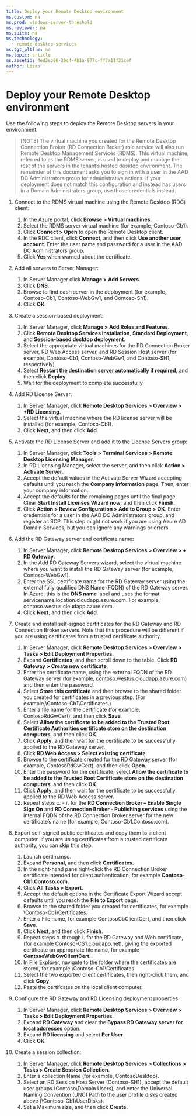 ```yaml
---
title: Deploy your Remote Desktop environment
ms.custom: na
ms.prod: windows-server-threshold
ms.reviewer: na
ms.suite: na
ms.technology: 
  - remote-desktop-services
ms.tgt_pltfrm: na
ms.topic: article
ms.assetid: 4ed2eb96-2bc4-4b1a-977c-ff7a11f21cef
author: Lizap
---
```

# Deploy your Remote Desktop environment
Use the following steps to deploy the Remote Desktop servers in your environment.

>[NOTE] The virtual machine you created for the Remote Desktop Connection Broker (RD Connection Broker) role service will also run Remote Desktop Management Services (RDMS). This virtual machine, referred to as the RDMS server, is used to deploy and manage the rest of the servers in the tenant’s hosted desktop environment. The remainder of this document asks you to sign in with a user in the AAD DC Administrators group for administrative actions. If your deployment does not match this configuration and instead has users in a Domain Administrators group, use those credentials instead.

1.	Connect to the RDMS virtual machine using the Remote Desktop (RDC) client:
    1.	In the Azure portal, click **Browse > Virtual machines**.
    2.	Select the RDMS server virtual machine (for example, Contoso-Cb1).
    3.	Click **Connect > Open** to open the Remote Desktop client.
    4.	In the RDC client, click **Connect**, and then click **Use another user account**. Enter the user name and password for a user in the AAD DC Administrators group.
    5.	Click **Yes** when warned about the certificate.
2.	Add all servers to Server Manager:
    1.	In Server Manager click **Manage > Add Servers**.
    2.	Click **DNS**.
    3.	Browse to find each server in the deployment (for example, Contoso-Cb1, Contoso-WebGw1, and Contoso-Sh1).
    4.	Click **OK**.
3.	Create a session-based deployment:
    1.	In Server Manager, click **Manage > Add Roles and Features**.
    2.	Click **Remote Desktop Services installation**, **Standard Deployment**, and **Session-based desktop deployment**.
    3.	Select the appropriate virtual machines for the RD Connection Broker server, RD Web Access server, and RD Session Host server (for example, Contoso-Cb1, Contoso-WebGw1, and Contoso-SH1, respectively).
    4.	Select **Restart the destination server automatically if required**, and then click **Deploy**.
    5.	Wait for the deployment to complete successfully
4.	Add RD License Server:
    1.	In Server Manager, click **Remote Desktop Services > Overview > +RD Licensing**.
    2.	Select the virtual machine where the RD license server will be installed (for example, Contoso-Cb1).
    3.	Click **Next**, and then click **Add**.
    
5.	Activate the RD License Server and add it to the License Servers group:
    1.	In Server Manager, click **Tools > Terminal Services > Remote Desktop Licensing Manager**.
    2.	In RD Licensing Manager, select the server, and then click **Action > Activate Server**.
    3.	Accept the default values in the Activate Server Wizard accepting defaults until you reach the **Company information** page. Then, enter your company information.
    4.	Accept the defaults for the remaining pages until the final page. Clear **Start Install Licenses Wizard now**, and then click **Finish**.
    5.	Click **Action > Review Configuration > Add to Group > OK**. Enter credentials for a user in the AAD DC Administrators group, and register as SCP. This step might not work if you are using Azure AD Domain Services, but you can ignore any warnings or errors.
6.	Add the RD Gateway server and certificate name:
    1.	In Server Manager, click **Remote Desktop Services > Overview > + RD Gateway**.
    2.	In the Add RD Gateway Servers wizard, select the virtual machine where you want to install the RD Gateway server (for example, Contoso-WebGw1).
    3.	Enter the SSL certificate name for the RD Gateway server using the external fully qualified DNS Name (FQDN) of the RD Gateway server. In Azure, this is the **DNS name** label and uses the format servicename.location.cloudapp.azure.com. For example, contoso.westus.cloudapp.azure.com.
    4.	Click **Next**, and then click **Add**.
7.	Create and install self-signed certificates for the RD Gateway and RD Connection Broker servers. Note that this procedure will be different if you are using certificates from a trusted certificate authority.  
    1.	In Server Manager, click **Remote Desktop Services > Overview > Tasks > Edit Deployment Properties**.
    2.	Expand **Certificates**, and then scroll down to the table. Click **RD Gateway > Create new certificate**.
    3.	Enter the certificate name, using the external FQDN of the RD Gateway server (for example, contoso.westus.cloudapp.azure.com) and then enter the password.
    4.	Select **Store this certificate** and then browse to the shared folder you created for certificates in a previous step. (For example,\\Contoso-Cb1\Certificates.)
    5.	Enter a file name for the certificate (for example, ContosoRdGwCert), and then click **Save**.
    6.	Select **Allow the certificate to be added to the Trusted Root Certificate Authorities certificate store on the destination computers**, and then click **OK**.
    7.	Click **Apply**, and then wait for the certificate to be successfully applied to the RD Gateway server.
    8.	Click **RD Web Access > Select existing certificate**.
    9.	Browse to the certificate created for the RD Gateway server (for example, ContosoRdGwCert), and then click **Open**.
    10.	Enter the password for the certificate, select **Allow the certificate to be added to the Trusted Root Certificate store on the destination computers**, and then click **OK**.
    11.	Click **Apply**, and then wait for the certificate to be successfully applied to the RD Web Access server.
    12.	Repeat steps c. - r. for the **RD Connection Broker – Enable Single Sign On** and **RD Connection Broker - Publishing services** using the internal FQDN of the RD Connection Broker server for the new certificate’s name (for example, Contoso-Cb1.Contoso.com).
8.	Export self-signed public certificates and copy them to a client computer. If you are using certificates from a trusted certificate authority, you can skip this step.
    1.	Launch certlm.msc.
    2.	Expand **Personal**, and then click **Certificates**.
    3.	In the right-hand pane right-click the RD Connection Broker certificate intended for client authentication, for example **Contoso-Cb1.Contoso.com**.
    4.	Click **All Tasks > Export**.
    5.	Accept the default options in the Certificate Export Wizard accept defaults until you reach the **File to Export** page.
    6.	Browse to the shared folder you created for certificates, for example \\Contoso-Cb1\Certificates.
    7.	Enter a File name, for example ContosoCbClientCert, and then click **Save**.
    8.	Click **Next**, and then click **Finish**.
    9.	Repeat steps c. through i. for the RD Gateway and Web certificate, (for example Contoso-CS1.cloudapp.net), giving the exported certificate an appropriate file name, for example **ContosoWebGwClientCert**.
    10.	In File Explorer, navigate to the folder where the certificates are stored, for example \\Contoso-Cb1\Certificates.
    11.	Select the two exported client certificates, then right-click them, and click **Copy**.
    12.	Paste the certifcates on the local client computer.
9.	Configure the RD Gateway and RD Licensing deployment properties:
    1.	In Server Manager, click **Remote Desktop Services > Overview > Tasks > Edit Deployment Properties**.
    2.	Expand **RD Gateway** and clear the **Bypass RD Gateway server for local addresses** option.
    3.	Expand **RD licensing** and select **Per User**
    4.	Click **OK**.
10.	Create a session collection:
    1.	In Server Manager, click **Remote Desktop Services > Collections > Tasks > Create Session Collection**.
    2.	Enter a collection Name (for example, ContosoDesktop).
    3.  Select an RD Session Host Server (Contoso-SH1), accept the default user groups (Contoso\Domain Users), and enter the Universal Naming Convention (UNC) Path to the user profile disks created above (\\Contoso-Cb1\UserDisks).
    4.  Set a Maximum size, and then click **Create**.


